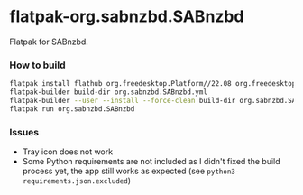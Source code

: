 # flatpak-org.sabnzbd.SABnzbd
 Flatpak for SABnzbd.

### How to build

```bash
flatpak install flathub org.freedesktop.Platform//22.08 org.freedesktop.Sdk//22.08
flatpak-builder build-dir org.sabnzbd.SABnzbd.yml
flatpak-builder --user --install --force-clean build-dir org.sabnzbd.SABnzbd.yml
flatpak run org.sabnzbd.SABnzbd
```

### Issues

- Tray icon does not work
- Some Python requirements are not included as I didn't fixed the build process yet, the app still works as expected (see `python3-requirements.json.excluded`)
